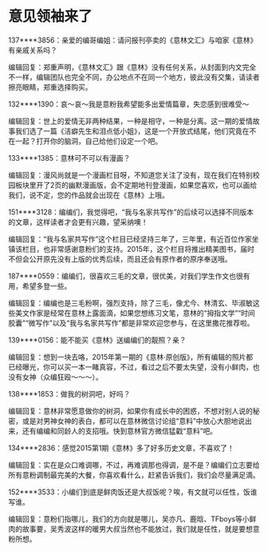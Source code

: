 # 意见领袖来了

137****3856：亲爱的编哥编姐：请问报刊亭卖的《意林文汇》与咱家《意林》有亲戚关系吗？ 

编辑回复：郑重声明，《意林文汇》跟《意林》没有任何关系，从封面到内文完全不一样，编辑团队也完全不同，办公地点不在同一个地方，彼此没有交集，请读者擦亮眼睛，郑重选择购买。 

132****1390：哀～哀～我是意粉我希望能多出爱情篇章，失恋感到很难受～ 

编辑回复：世上的爱情无非两种结果，一种是相守，一种是分离。这一期的爱情故事我们选了一篇《洁癖先生和泪点低小姐》，这是一个开放式结尾，他们究竟在不在一起？打开你的脑洞，自己给他们设定一个吧。 

133****1385：意林可不可以有漫画？ 

编辑回复：漫风尚就是一个漫画栏目呀，不知道您关注了没有，现在我们在特别校园板块里开了2页的幽默漫画版，会不定期地刊登漫画，如果您喜欢，也可以画给我们，说不定，您的作品就会出现在《意林》上哦。 

151****3128：编编们，我觉得吧，“我与名家共写作”的后续可以选择不同版本的文章，这样读者才会更有兴趣，望采纳噢！ 

编辑回复：“我与名家共写作”这个栏目已经坚持三年了，三年里，有近百位作家坐镇该栏目，也非常感谢意粉们的支持。2015年，这个栏目将推出精美图书，届时不但会公开原先没有上版的优秀后续，而且还会有原作者的原序奉送哦。 

187****0559：编编们，很喜欢三毛的文章，很优美，对我们学生作文也很有用，希望多登一些。 

编辑回复：编编也是三毛粉啊，强烈支持，除了三毛，像尤今、林清玄、毕淑敏这些美文作家是经常在意林上露面滴，如果您想练习文笔，意林的“拇指文学”“时间胶囊”“微写作”以及“我与名家共写作”都是非常欢迎您参与，在这里撒花推荐啦。 

139****0156：能不能买《意林》送编编们的靓照？亲？ 

编辑回复：想到一块去咯，2015年第一期的《意林·原创版》，所有编辑的照片都已经曝光，你可以买一本一睹真容，不过，看过之后不要太失望，没有小鲜肉，也没有女神（众编狂殴～～～）。 

138****1853：做我的树洞吧，好吗？ 

编辑回复：意林非常愿意做你的树洞，如果你有成长中的困惑，不想对别人说的秘密，或是对男神女神的表白，都可以在意林微信讨论组“意料”中放心大胆地说出来，还有编编和同龄人的支招哦。快到意林官方微信猛戳“意料”吧。 

134****2836：感觉2015第1期《意林》多了好多历史文章，不喜欢了！ 

编辑回复：实在是众口难调哪，不过，再难调那也得调，是不是？编编们立志要给所有意粉调制最完美的大餐，你喜欢看什么，赶紧告诉我们，我们会尽量满足滴。 

152****3533：小编们到底是鲜肉饭还是大叔饭呢？唉，有文就可以任性，饭谁写谁。 

编辑回复：意粉们指哪儿，我们的方向就是哪儿，吴亦凡、鹿晗、TFboys等小鲜肉的故事要，吴秀波这样的暖男大叔当然也不能放过，我们就是任性，就是要想意粉所想。